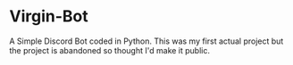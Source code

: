 # Virgin-Bot
A Simple Discord Bot coded in Python. This was my first actual project but the project is abandoned so thought I'd make it public.
